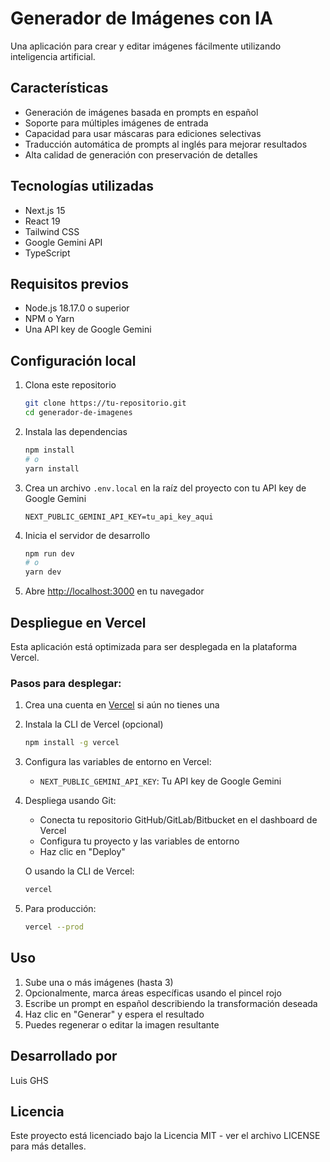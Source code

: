 # Generador de Imágenes con IA

Una aplicación para crear y editar imágenes fácilmente utilizando inteligencia artificial.

## Características

- Generación de imágenes basada en prompts en español
- Soporte para múltiples imágenes de entrada
- Capacidad para usar máscaras para ediciones selectivas
- Traducción automática de prompts al inglés para mejorar resultados
- Alta calidad de generación con preservación de detalles

## Tecnologías utilizadas

- Next.js 15
- React 19
- Tailwind CSS
- Google Gemini API
- TypeScript

## Requisitos previos

- Node.js 18.17.0 o superior
- NPM o Yarn
- Una API key de Google Gemini

## Configuración local

1. Clona este repositorio
   ```bash
   git clone https://tu-repositorio.git
   cd generador-de-imagenes
   ```

2. Instala las dependencias
   ```bash
   npm install
   # o
   yarn install
   ```

3. Crea un archivo `.env.local` en la raíz del proyecto con tu API key de Google Gemini
   ```
   NEXT_PUBLIC_GEMINI_API_KEY=tu_api_key_aqui
   ```

4. Inicia el servidor de desarrollo
   ```bash
   npm run dev
   # o
   yarn dev
   ```

5. Abre [http://localhost:3000](http://localhost:3000) en tu navegador

## Despliegue en Vercel

Esta aplicación está optimizada para ser desplegada en la plataforma Vercel. 

### Pasos para desplegar:

1. Crea una cuenta en [Vercel](https://vercel.com) si aún no tienes una

2. Instala la CLI de Vercel (opcional)
   ```bash
   npm install -g vercel
   ```

3. Configura las variables de entorno en Vercel:
   - `NEXT_PUBLIC_GEMINI_API_KEY`: Tu API key de Google Gemini

4. Despliega usando Git:
   - Conecta tu repositorio GitHub/GitLab/Bitbucket en el dashboard de Vercel
   - Configura tu proyecto y las variables de entorno
   - Haz clic en "Deploy"

   O usando la CLI de Vercel:
   ```bash
   vercel
   ```

5. Para producción:
   ```bash
   vercel --prod
   ```

## Uso

1. Sube una o más imágenes (hasta 3)
2. Opcionalmente, marca áreas específicas usando el pincel rojo
3. Escribe un prompt en español describiendo la transformación deseada
4. Haz clic en "Generar" y espera el resultado
5. Puedes regenerar o editar la imagen resultante

## Desarrollado por

Luis GHS

## Licencia

Este proyecto está licenciado bajo la Licencia MIT - ver el archivo LICENSE para más detalles.
